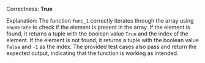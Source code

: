 Correctness: **True**

Explanation: The function `func_1` correctly iterates through the array using `enumerate` to check if the element is present in the array. If the element is found, it returns a tuple with the boolean value `True` and the index of the element. If the element is not found, it returns a tuple with the boolean value `False` and `-1` as the index. The provided test cases also pass and return the expected output, indicating that the function is working as intended.